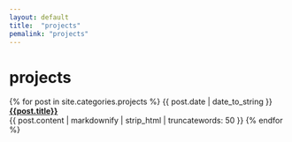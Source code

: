 ```yaml
---
layout: default
title:  "projects"
pemalink: "projects"
---
```

# projects

{% for post in site.categories.projects %}
 <span>{{ post.date | date_to_string }}</span> &nbsp; <b><a href="{{ post.url | relative_url }}">{{post.title}}</a></b><br>{{ post.content | markdownify | strip_html | truncatewords: 50 }}
{% endfor %}
